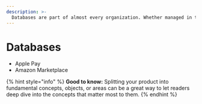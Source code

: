 ```yaml
---
description: >-
  Databases are part of almost every organization. Whether managed in the cloud or stil on-premises getting the data you need out of these system repositories in a consistent way is no longer a challenge with DataLakeHouse. Use our Change Tracking and Change Data Capture (CDC) technology to integrate your modern data platform extraction and/or synchronization with Snowflake.
---
```


# Databases

* Apple Pay
* Amazon Marketplace

{% hint style="info" %}
**Good to know:** Splitting your product into fundamental concepts, objects, or areas can be a great way to let readers deep dive into the concepts that matter most to them.
{% endhint %}
